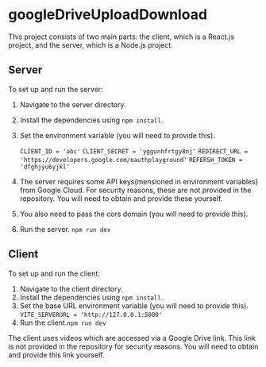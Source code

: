 # googleDriveUploadDownload


This project consists of two main parts: the client, which is a React.js project, and the server, which is a Node.js project.

## Server

To set up and run the server:

1. Navigate to the server directory.
2. Install the dependencies using `npm install`.
3. Set the environment variable (you will need to provide this).

    `CLIENT_ID = 'abc'`
    `CLIENT_SECRET = 'yggunhfrtgy8nj'`
    `REDIRECT_URL = 'https://developers.google.com/oauthplayground'`
    `REFERSH_TOKEN = 'dfghjyu6yjkl'`

4. The server requires some API keys(mensioned in environment variables) from Google Cloud. For security reasons, these are not provided in the repository.   You will need to obtain and provide these yourself.
5. You also need to pass the cors domain (you will need to provide this).
6. Run the server. `npm run dev`

## Client

To set up and run the client:

1. Navigate to the client directory.
2. Install the dependencies using `npm install`.  
3. Set the base URL environment variable (you will need to provide this).
    `VITE_SERVERURL = 'http://127.0.0.1:5000'`
4. Run the client.`npm run dev`

The client uses videos which are accessed via a Google Drive link. This link is not provided in the repository for security reasons. You will need to obtain and provide this link yourself.
